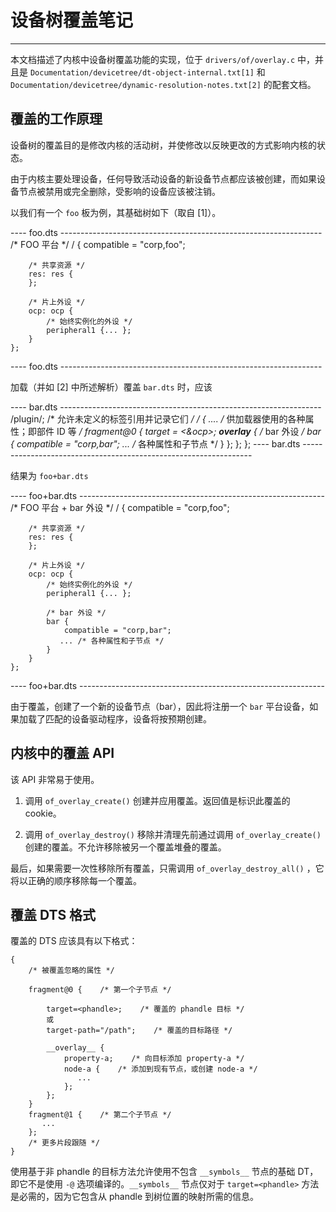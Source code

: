 # 设备树覆盖笔记
-------------------------

本文档描述了内核中设备树覆盖功能的实现，位于 `drivers/of/overlay.c` 中，并且是 `Documentation/devicetree/dt-object-internal.txt[1]` 和 `Documentation/devicetree/dynamic-resolution-notes.txt[2]` 的配套文档。

覆盖的工作原理
-----------------

设备树的覆盖目的是修改内核的活动树，并使修改以反映更改的方式影响内核的状态。

由于内核主要处理设备，任何导致活动设备的新设备节点都应该被创建，而如果设备节点被禁用或完全删除，受影响的设备应该被注销。

以我们有一个 `foo` 板为例，其基础树如下（取自 [1]）。

---- foo.dts -----------------------------------------------------------------
    /* FOO 平台 */
    / {
        compatible = "corp,foo";

        /* 共享资源 */
        res: res {
        };

        /* 片上外设 */
        ocp: ocp {
            /* 始终实例化的外设 */
            peripheral1 {... };
        }
    };
---- foo.dts -----------------------------------------------------------------

加载（并如 [2] 中所述解析）覆盖 `bar.dts` 时，应该

---- bar.dts -----------------------------------------------------------------
/plugin/;    /* 允许未定义的标签引用并记录它们 */
/ {
   ....    /* 供加载器使用的各种属性；即部件 ID 等 */
    fragment@0 {
        target = <&ocp>;
        __overlay__ {
            /* bar 外设 */
            bar {
                compatible = "corp,bar";
               ... /* 各种属性和子节点 */
            }
        };
    };
};
---- bar.dts -----------------------------------------------------------------

结果为 `foo+bar.dts`

---- foo+bar.dts -------------------------------------------------------------
    /* FOO 平台 + bar 外设 */
    / {
        compatible = "corp,foo";

        /* 共享资源 */
        res: res {
        };

        /* 片上外设 */
        ocp: ocp {
            /* 始终实例化的外设 */
            peripheral1 {... };

            /* bar 外设 */
            bar {
                compatible = "corp,bar";
               ... /* 各种属性和子节点 */
            }
        }
    };
---- foo+bar.dts -------------------------------------------------------------

由于覆盖，创建了一个新的设备节点（bar），因此将注册一个 `bar` 平台设备，如果加载了匹配的设备驱动程序，设备将按预期创建。

内核中的覆盖 API
--------------------------------

该 API 非常易于使用。

1. 调用 `of_overlay_create()` 创建并应用覆盖。返回值是标识此覆盖的 cookie。

2. 调用 `of_overlay_destroy()` 移除并清理先前通过调用 `of_overlay_create()` 创建的覆盖。不允许移除被另一个覆盖堆叠的覆盖。

最后，如果需要一次性移除所有覆盖，只需调用 `of_overlay_destroy_all()` ，它将以正确的顺序移除每一个覆盖。

覆盖 DTS 格式
------------------

覆盖的 DTS 应该具有以下格式：

```
{
    /* 被覆盖忽略的属性 */

    fragment@0 {    /* 第一个子节点 */

        target=<phandle>;    /* 覆盖的 phandle 目标 */
        或
        target-path="/path";    /* 覆盖的目标路径 */

        __overlay__ {
            property-a;    /* 向目标添加 property-a */
            node-a {    /* 添加到现有节点，或创建 node-a */
               ...
            };
        };
    }
    fragment@1 {    /* 第二个子节点 */
       ...
    };
    /* 更多片段跟随 */
}
```

使用基于非 phandle 的目标方法允许使用不包含 `__symbols__` 节点的基础 DT，即它不是使用 `-@` 选项编译的。`__symbols__` 节点仅对于 `target=<phandle>` 方法是必需的，因为它包含从 phandle 到树位置的映射所需的信息。